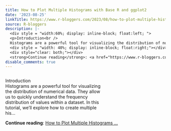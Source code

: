 ```yaml
---
title: How to Plot Multiple Histograms with Base R and ggplot2
date: '2023-08-25'
linkTitle: https://www.r-bloggers.com/2023/08/how-to-plot-multiple-histograms-with-base-r-and-ggplot2/
source: R-bloggers
description: |-
  <div style = "width:60%; display: inline-block; float:left; ">
  <p>Introduction<br />
  Histograms are a powerful tool for visualizing the distribution of numerical data. They allow us to quickly understand the frequency distribution of values within a dataset. In this tutorial, we’ll explore how to create multiple his...</p></div>
  <div style = "width: 40%; display: inline-block; float:right;"></div>
  <div style="clear: both;"></div>
  <strong>Continue reading</strong>: <a href="https://www.r-bloggers.com/2023/08/how-to-plot-multiple-histograms-with-base-r-and-ggplot2/">How to Plot Multiple Histograms ...
disable_comments: true
---
```

<div style = "width:60%; display: inline-block; float:left; ">
<p>Introduction<br />
Histograms are a powerful tool for visualizing the distribution of numerical data. They allow us to quickly understand the frequency distribution of values within a dataset. In this tutorial, we’ll explore how to create multiple his...</p></div>
<div style = "width: 40%; display: inline-block; float:right;"></div>
<div style="clear: both;"></div>
<strong>Continue reading</strong>: <a href="https://www.r-bloggers.com/2023/08/how-to-plot-multiple-histograms-with-base-r-and-ggplot2/">How to Plot Multiple Histograms ...